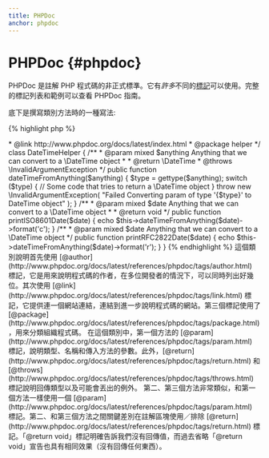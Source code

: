 ```yaml
---
title: PHPDoc
anchor: phpdoc
---
```


# PHPDoc {#phpdoc}

PHPDoc 是註解 PHP 程式碼的非正式標準。它有*許多*不同的[標記](http://www.phpdoc.org/docs/latest/references/phpdoc/tags/index.html)可以使用。完整的標記列表和範例可以查看 PHPDoc 指南。

底下是撰寫類別方法時的一種寫法:

{% highlight php %}
<?php
/**
 * @author A Name <a.name@example.com>
 * @link http://www.phpdoc.org/docs/latest/index.html
 * @package helper
 */
class DateTimeHelper
{
    /**
     * @param mixed $anything Anything that we can convert to a \DateTime object
     *
     * @return \DateTime
     * @throws \InvalidArgumentException
     */
    public function dateTimeFromAnything($anything)
    {
        $type = gettype($anything);

        switch ($type) {
            // Some code that tries to return a \DateTime object
        }

        throw new \InvalidArgumentException(
            "Failed Converting param of type '{$type}' to DateTime object"
        );
    }

    /**
     * @param mixed $date Anything that we can convert to a \DateTime object
     *
     * @return void
     */
    public function printISO8601Date($date)
    {
        echo $this->dateTimeFromAnything($date)->format('c');
    }

    /**
     * @param mixed $date Anything that we can convert to a \DateTime object
     */
    public function printRFC2822Date($date)
    {
        echo $this->dateTimeFromAnything($date)->format('r');
    }
}
{% endhighlight %}

這個類別說明首先使用 [@author](http://www.phpdoc.org/docs/latest/references/phpdoc/tags/author.html) 標記，它是用來說明程式碼的作者，在多位開發者的情況下，可以同時列出好幾位。其次使用 [@link](http://www.phpdoc.org/docs/latest/references/phpdoc/tags/link.html) 標記，它提供連一個網站連結，連結到進一步說明程式碼的網站。第三個標記使用了 [@package](http://www.phpdoc.org/docs/latest/references/phpdoc/tags/package.html)，用來分類組織程式碼。

在這個類別中，第一個方法的 [@param](http://www.phpdoc.org/docs/latest/references/phpdoc/tags/param.html) 標記，說明類型、名稱和傳入方法的參數。此外，[@return](http://www.phpdoc.org/docs/latest/references/phpdoc/tags/return.html) 和 [@throws](http://www.phpdoc.org/docs/latest/references/phpdoc/tags/throws.html) 標記說明回傳類型以及可能會丟出的例外。

第二、第三個方法非常類似，和第一個方法一樣使用一個 [@param](http://www.phpdoc.org/docs/latest/references/phpdoc/tags/param.html) 標記。第二、和第三個方法之間關鍵差別在註解區塊使用／排除 [@return](http://www.phpdoc.org/docs/latest/references/phpdoc/tags/return.html) 標記。「@return void」標記明確告訴我們沒有回傳值，而過去省略「@return void」宣告也具有相同效果（沒有回傳任何東西）。
